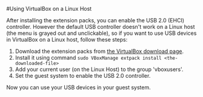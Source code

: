 #Using VirtualBox on a Linux Host
<!-- date: 2011-03-21 00:00 -->

After installing the extension packs, you can enable the USB 2.0 (EHCI) controller. However the default USB controller doesn't work on a Linux host (the menu is grayed out and unclickable), so if you want to use USB devices in VirtualBox on a Linux host, follow these steps:

1. Download the extension packs from [the VirtualBox download page](http://www.virtualbox.org/wiki/Downloads).
2. Install it using command ` sudo VBoxManage extpack install <the-downloaded-file> `
3. Add your current user (on the Linux Host) to the group 'vboxusers'.
4. Set the guest system to enable the USB 2.0 controller.

Now you can use your USB devices in your guest system.
